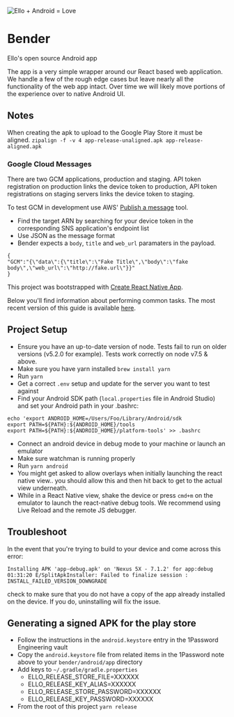 ![Ello + Android = Love](https://cloud.githubusercontent.com/assets/12459/13925727/0dc96a7a-ef4f-11e5-9fb0-b23a73551e7f.jpg)

# Bender
Ello's open source Android app

The app is a very simple wrapper around our React based web application. We handle a few of the rough edge cases but leave nearly all the functionality of the web app intact. Over time we will likely move portions of the experience over to native Android UI.

## Notes

When creating the apk to upload to the Google Play Store it must be aligned.
`zipalign -f -v 4 app-release-unaligned.apk app-release-aligned.apk`

### Google Cloud Messages
There are two GCM applications, production and staging. API token registration on production links the device token to production, API token registrations on staging servers links the device token to staging.

To test GCM in development use AWS' [Publish a message](https://console.aws.amazon.com/sns/v2/home?region=us-east-1#/publish) tool.
* Find the target ARN by searching for your device token in the corresponding SNS application's endpoint list
* Use JSON as the message format
* Bender expects a `body`, `title` and `web_url` paramaters in the payload.
```
{
"GCM":"{\"data\":{\"title\":\"Fake Title\",\"body\":\"fake body\",\"web_url\":\"http://fake.url\"}}"
}
```

This project was bootstrapped with [Create React Native App](https://github.com/react-community/create-react-native-app).

Below you'll find information about performing common tasks. The most recent version of this guide is available [here](https://github.com/react-community/create-react-native-app/blob/master/react-native-scripts/template/README.md).

## Project Setup
* Ensure you have an up-to-date version of node. Tests fail to run on older versions (v5.2.0 for example). Tests work correctly on node v7.5 & above.
* Make sure you have yarn installed `brew install yarn`
* Run `yarn`
* Get a correct `.env` setup and update for the server you want to test against
* Find your Android SDK path (`local.properties` file in Android Studio) and set your Android path in your .bashrc:
```
echo 'export ANDROID_HOME=/Users/Foo/Library/Android/sdk
export PATH=${PATH}:${ANDROID_HOME}/tools
export PATH=${PATH}:${ANDROID_HOME}/platform-tools' >> .bashrc
```
* Connect an android device in debug mode to your machine or launch an emulator
* Make sure watchman is running properly
* Run `yarn android`
* You might get asked to allow overlays when initially launching the react
  native view.. you should allow this and then hit back to get to the actual
  view underneath.
* While in a React Native view, shake the device or press `cmd+m` on the emulator
  to launch the react-native debug tools. We recommend using Live Reload and the
  remote JS debugger.

## Troubleshoot
In the event that you're trying to build to your device and come across this
error:
```
Installing APK 'app-debug.apk' on 'Nexus 5X - 7.1.2' for app:debug
01:31:20 E/SplitApkInstaller: Failed to finalize session : INSTALL_FAILED_VERSION_DOWNGRADE
```
check to make sure that you do not have a copy of the app already installed on
the device. If you do, uninstalling will fix the issue.

## Generating a signed APK for the play store
* Follow the instructions in the `android.keystore` entry in the 1Password Engineering vault
* Copy the `android.keystore` file from related items in the 1Password note above to your `bender/android/app` directory
* Add keys to `~/.gradle/gradle.properties`
  - ELLO_RELEASE_STORE_FILE=XXXXXX
  - ELLO_RELEASE_KEY_ALIAS=XXXXXX
  - ELLO_RELEASE_STORE_PASSWORD=XXXXXX
  - ELLO_RELEASE_KEY_PASSWORD=XXXXXX
* From the root of this project `yarn release`

